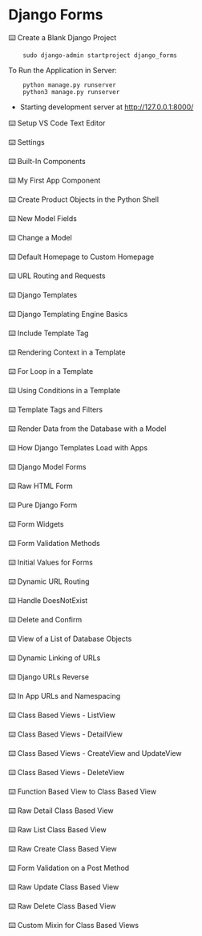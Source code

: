 # Django Forms


⌨️  Create a Blank Django Project
```
    sudo django-admin startproject django_forms
```
To Run the Application in Server:
```
    python manage.py runserver
    python3 manage.py runserver
```
 * Starting development server at http://127.0.0.1:8000/

⌨️  Setup VS Code Text Editor

⌨️  Settings

⌨️  Built-In Components

⌨️  My First App Component

⌨️  Create Product Objects in the Python Shell

⌨️  New Model Fields

⌨️  Change a Model

⌨️  Default Homepage to Custom Homepage

⌨️  URL Routing and Requests

⌨️  Django Templates

⌨️  Django Templating Engine Basics

⌨️  Include Template Tag

⌨️  Rendering Context in a Template

⌨️  For Loop in a Template

⌨️  Using Conditions in a Template

⌨️  Template Tags and Filters

⌨️  Render Data from the Database with a Model

⌨️  How Django Templates Load with Apps

⌨️  Django Model Forms

⌨️  Raw HTML Form

⌨️  Pure Django Form

⌨️  Form Widgets

⌨️  Form Validation Methods

⌨️  Initial Values for Forms

⌨️  Dynamic URL Routing

⌨️  Handle DoesNotExist

⌨️  Delete and Confirm

⌨️  View of a List of Database Objects

⌨️  Dynamic Linking of URLs

⌨️  Django URLs Reverse

⌨️  In App URLs and Namespacing

⌨️  Class Based Views - ListView

⌨️  Class Based Views - DetailView

⌨️  Class Based Views - CreateView and UpdateView

⌨️  Class Based Views - DeleteView

⌨️  Function Based View to Class Based View

⌨️  Raw Detail Class Based View

⌨️  Raw List Class Based View

⌨️  Raw Create Class Based View

⌨️  Form Validation on a Post Method

⌨️  Raw Update Class Based View

⌨️  Raw Delete Class Based View

⌨️  Custom Mixin for Class Based Views

